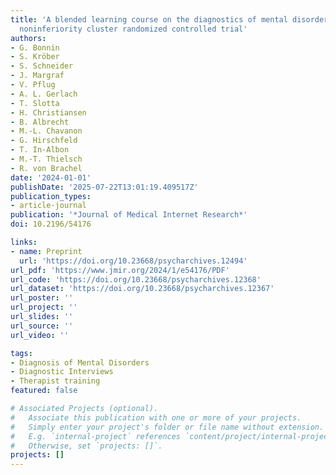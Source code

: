 ```yaml
---
title: 'A blended learning course on the diagnostics of mental disorders: multicenter
  noninferiority cluster randomized controlled trial'
authors:
- G. Bonnin
- S. Kröber
- S. Schneider
- J. Margraf
- V. Pflug
- A. L. Gerlach
- T. Slotta
- H. Christiansen
- B. Albrecht
- M.-L. Chavanon
- G. Hirschfeld
- T. In-Albon
- M.-T. Thielsch
- R. von Brachel
date: '2024-01-01'
publishDate: '2025-07-22T13:01:19.409517Z'
publication_types:
- article-journal
publication: '*Journal of Medical Internet Research*'
doi: 10.2196/54176

links:
- name: Preprint
  url: 'https://doi.org/10.23668/psycharchives.12494'
url_pdf: 'https://www.jmir.org/2024/1/e54176/PDF'
url_code: 'https://doi.org/10.23668/psycharchives.12368'
url_dataset: 'https://doi.org/10.23668/psycharchives.12367'
url_poster: ''
url_project: ''
url_slides: ''
url_source: ''
url_video: ''

tags:
- Diagnosis of Mental Disorders
- Diagnostic Interviews
- Therapist training
featured: false

# Associated Projects (optional).
#   Associate this publication with one or more of your projects.
#   Simply enter your project's folder or file name without extension.
#   E.g. `internal-project` references `content/project/internal-project/index.md`.
#   Otherwise, set `projects: []`.
projects: []
---
```

